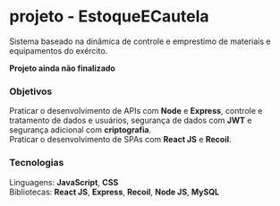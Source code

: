 # projeto - EstoqueECautela
Sistema baseado na dinâmica de controle e emprestimo de materiais e equipamentos do exército. 

**Projeto ainda não finalizado**

### Objetivos
Praticar o desenvolvimento de APIs com **Node** e **Express**, controle e tratamento de dados e usuários, segurança de dados com **JWT** e segurança adicional com **criptografia**.  
Praticar o desenvolvimento de SPAs com **React JS** e **Recoil**.  


### Tecnologias 
Linguagens: **JavaScript**, **CSS**  
Bibliotecas: **React JS**, **Express**, **Recoil**, **Node JS**, **MySQL**
